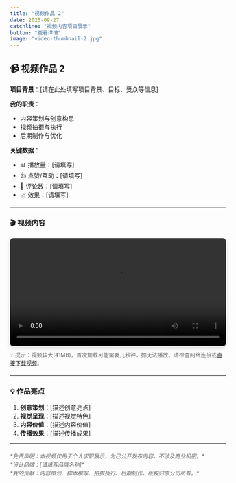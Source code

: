 ```yaml
---
title: "视频作品 2"
date: 2025-09-27
catchline: "视频内容项目展示"
button: "查看详情"
image: "video-thumbnail-2.jpg"
---
```


## 📹 视频作品 2

**项目背景**：[请在此处填写项目背景、目标、受众等信息]

**我的职责**：
- 内容策划与创意构思
- 视频拍摄与执行
- 后期制作与优化

**关键数据**：
- 📊 播放量：[请填写]
- 👍 点赞/互动：[请填写]
- 💬 评论数：[请填写]
- 📈 效果：[请填写]

---

### 🎬 视频内容

<div style="max-width: 800px; margin: 20px auto;">
  <video controls width="100%" preload="metadata" style="border-radius: 8px; box-shadow: 0 4px 12px rgba(0,0,0,0.15);">
    <source src="video-2.mp4" type="video/mp4">
    您的浏览器不支持视频播放。请尝试使用 Chrome、Firefox 或 Safari 浏览器。
  </video>
  <p style="font-size: 0.9em; color: #666; margin-top: 10px;">
    💡 提示：视频较大(41MB)，首次加载可能需要几秒钟。如无法播放，请检查网络连接或<a href="video-2.mp4" download>直接下载视频</a>。
  </p>
</div>

---

### 💡 作品亮点

1. **创意策划**：[描述创意亮点]
2. **视觉呈现**：[描述视觉特色]
3. **内容价值**：[描述内容价值]
4. **传播效果**：[描述传播成果]

---

<div style="font-style: italic; color: #666; font-size: 0.9em; line-height: 1.6; margin: 20px 0;">
*免责声明：本视频仅用于个人求职展示，为已公开发布内容，不涉及商业机密。*<br>
*设计品牌：[请填写品牌名称]*<br>
*我的贡献：内容策划、脚本撰写、拍摄执行、后期制作。版权归原公司所有。*
</div>

